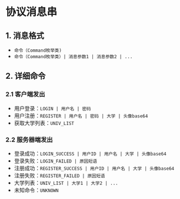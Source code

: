 # 协议消息串

## 1. 消息格式

- `命令（Command枚举类)`
- `命令（Command枚举类）| 消息参数1 | 消息参数2 | ...`

## 2. 详细命令

### 2.1 客户端发出

- 用户登录：`LOGIN | 用户名 | 密码`
- 用户注册：`REGISTER | 用户名 | 密码 | 大学 | 头像base64`
- 获取大学列表：`UNIV_LIST`

[//]: # (- 用户下线：`LOGOUT`)

### 2.2 服务器端发出

- 登录成功：`LOGIN_SUCCESS | 用户ID | 用户名 | 大学 | 头像base64`
- 登录失败：`LOGIN_FAILED | 原因短语`
- 注册成功：`REGISTER_SUCCESS | 用户ID | 用户名 | 大学 | 头像base64`
- 注册失败：`REGISTER_FAILED | 原因短语`
- 大学列表：`UNIV_LIST | 大学1 | 大学2 | ...`
- 未知命令：`UNKNOWN`